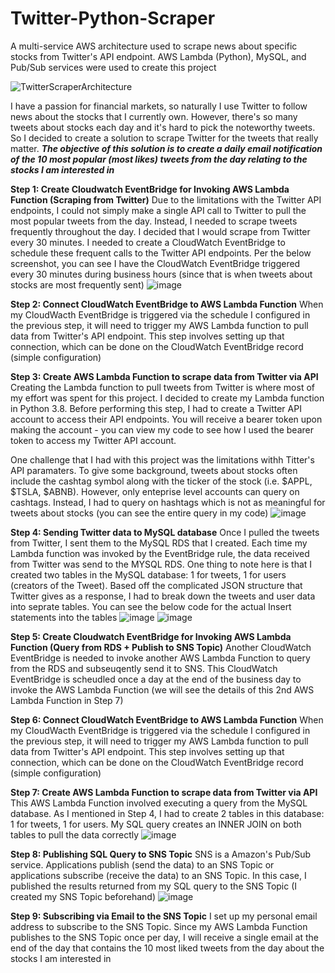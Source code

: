 # Twitter-Python-Scraper
A multi-service AWS architecture used to scrape news about specific stocks from Twitter's API endpoint. AWS Lambda (Python), MySQL, and Pub/Sub services were used to create this project

![TwitterScraperArchitecture](https://user-images.githubusercontent.com/53916435/167712993-cd8fafc8-b954-442e-bf56-6880f1803fdc.jpg)

I have a passion for financial markets, so naturally I use Twitter to follow news about the stocks that I currently own. However, there's so many tweets about stocks each day and it's hard to pick the noteworthy tweets. So I decided to create a solution to scrape Twitter for the tweets that really matter. ***The objective of this solution is to create a daily email notification of the 10 most popular (most likes) tweets from the day relating to the stocks I am interested in***

**Step 1: Create Cloudwatch EventBridge for Invoking AWS Lambda Function (Scraping from Twitter)**
Due to the limitations with the Twitter API endpoints, I could not simply make a single API call to Twitter to pull the most popular tweets from the day. Instead, I needed to scrape tweets frequently throughout the day. I decided that I would scrape from Twitter every 30 minutes. I needed to create a CloudWatch EventBridge to schedule these frequent calls to the Twitter API endpoints. Per the below screenshot, you can see I have the CloudWatch EventBridge triggered every 30 minutes during business hours (since that is when tweets about stocks are most frequently sent)
![image](https://user-images.githubusercontent.com/53916435/167719262-8d362491-5a55-45f3-b604-3761d92fc8ac.png)

**Step 2: Connect CloudWatch EventBridge to AWS Lambda Function**
When my CloudWacth EventBridge is triggered via the schedule I configured in the previous step, it will need to trigger my AWS Lambda function to pull data from Twitter's API endpoint. This step involves setting up that connection, which can be done on the CloudWatch EventBridge record (simple configuration)

**Step 3: Create AWS Lambda Function to scrape data from Twitter via API**
Creating the Lambda function to pull tweets from Twitter is where most of my effort was spent for this project. I decided to create my Lambda function in Python 3.8. Before performing this step, I had to create a Twitter API account to access their API endpoints. You will receive a bearer token upon making the account - you can view my code to see how I used the bearer token to access my Twitter API account.

One challenge that I had with this project was the limitations withh Titter's API paramaters. To give some background, tweets about stocks often include the cashtag symbol along with the ticker of the stock (i.e. $APPL, $TSLA, $ABNB). However, only enteprise level accounts can query on cashtags. Instead, I had to query on hashtags which is not as meaningful for tweets about stocks (you can see the entire query in my code)
![image](https://user-images.githubusercontent.com/53916435/167723153-d9e31dc0-f124-4daf-83c9-1919e888c965.png)

**Step 4: Sending Twitter data to MySQL database**
Once I pulled the tweets from Twitter, I sent them to the MySQL RDS that I created. Each time my Lambda function was invoked by the EventBridge rule, the data received from Twitter was send to the MYSQL RDS. One thing to note here is that I created two tables in the MySQL database: 1 for tweets, 1 for users (creators of the Tweet). Based off the complicated JSON structure that Twitter gives as a response, I had to break down the tweets and user data into seprate tables. You can see the below code for the actual Insert statements into the tables
![image](https://user-images.githubusercontent.com/53916435/167718973-fe9b7a3a-bb50-43a1-83bc-3b71d97f596f.png)
![image](https://user-images.githubusercontent.com/53916435/167719033-0d47508a-9bd2-4051-877e-79d7488e0817.png)

**Step 5: Create Cloudwatch EventBridge for Invoking AWS Lambda Function (Query from RDS + Publish to SNS Topic)**
Another CloudWatch EventBridge is needed to invoke another AWS Lambda Function to query from the RDS and subseuqently send it to SNS. This CloudWatch EventBridge is scheudled once a day at the end of the business day to invoke the AWS Lambda Function (we will see the details of this 2nd AWS Lambda Function in Step 7)

**Step 6: Connect CloudWatch EventBridge to AWS Lambda Function**
When my CloudWacth EventBridge is triggered via the schedule I configured in the previous step, it will need to trigger my AWS Lambda function to pull data from Twitter's API endpoint. This step involves setting up that connection, which can be done on the CloudWatch EventBridge record (simple configuration)

**Step 7: Create AWS Lambda Function to scrape data from Twitter via API**
This AWS Lambda Function involved executing a query from the MySQL database. As I mentioned in Step 4, I had to create 2 tables in this database: 1 for tweets, 1 for users. My SQL query creates an INNER JOIN on both tables to pull the data correctly
![image](https://user-images.githubusercontent.com/53916435/167723971-5a982c1e-e005-4dcf-9974-43c102d64fd4.png)

**Step 8: Publishing SQL Query to SNS Topic**
SNS is a Amazon's Pub/Sub service. Applications publish (send the data) to an SNS Topic or applications subscribe (receive the data) to an SNS Topic. In this case, I published the results returned from my SQL query to the SNS Topic (I created my SNS Topic beforehand)
![image](https://user-images.githubusercontent.com/53916435/167721949-03ee07a1-fb65-4e46-8e2e-bbd349632151.png)

**Step 9: Subscribing via Email to the SNS Topic**
I set up my personal email address to subscribe to the SNS Topic. Since my AWS Lambda Function publishes to the SNS Topic once per day, I will receive a single email at the end of the day that contains the 10 most liked tweets from the day about the stocks I am interested in

